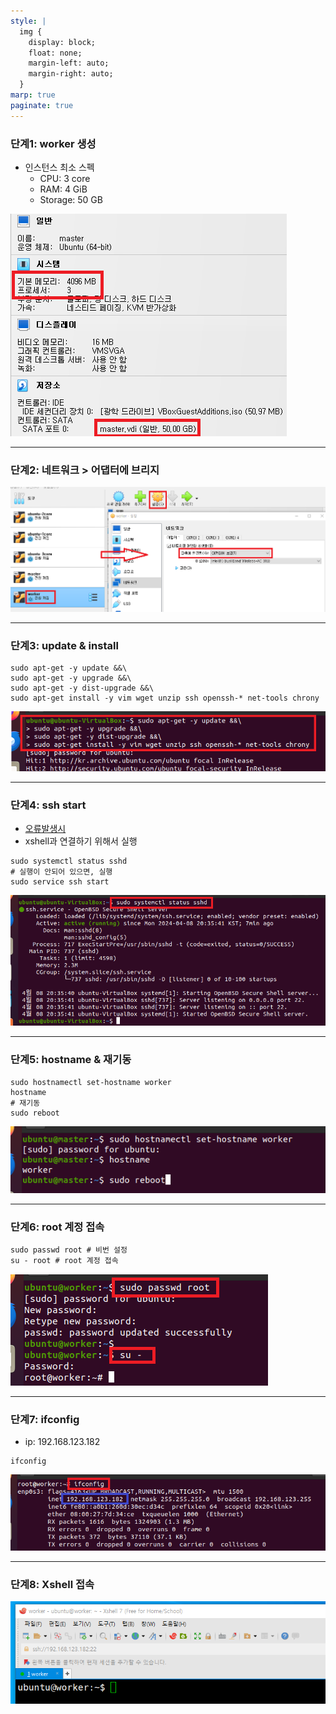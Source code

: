 ```yaml
---
style: |
  img {
    display: block;
    float: none;
    margin-left: auto;
    margin-right: auto;
  }
marp: true
paginate: true
---
```

### 단계1: worker 생성
- 인스턴스 최소 스펙 
    - CPU: 3 core 
    - RAM: 4 GiB 
    - Storage: 50 GB

![bg right w:600](./img/image.png)

---
### 단계2: 네트워크 > 어댑터에 브리지
![alt text](./img/image-8.png)

---
### 단계3: update & install
```shell
sudo apt-get -y update &&\
sudo apt-get -y upgrade &&\
sudo apt-get -y dist-upgrade &&\
sudo apt-get install -y vim wget unzip ssh openssh-* net-tools chrony
```
![alt text](./img/image-2.png)

---
### 단계4: ssh start 
- [오류발생시](https://blog.msalt.net/326)
- xshell과 연결하기 위해서 실행 
```shell
sudo systemctl status sshd
# 실행이 안되어 있으면, 실행 
sudo service ssh start
```
![alt text](./img/image-3.png)

---
### 단계5: hostname & 재기동 
```shell
sudo hostnamectl set-hostname worker
hostname
# 재기동
sudo reboot
``` 
![alt text](./img/image-9.png)

---
### 단계6: root 계정 접속 
```shell
sudo passwd root # 비번 설정 
su - root # root 계정 접속
```
![bg right w:600](./img/image-10.png)

---
### 단계7: ifconfig
- ip: 192.168.123.182
```shell
ifconfig
```
![alt text](./img/image-11.png)

---
### 단계8: Xshell 접속 
![alt text](./img/image-12.png)

